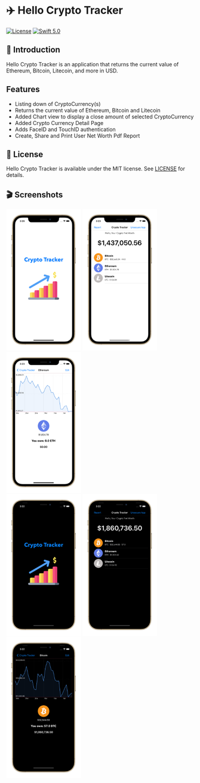 # ✈️ Hello Crypto Tracker

[![License](https://img.shields.io/badge/license-MIT-blue.svg?style=flat)](http://mit-license.org)
[![Swift 5.0](https://img.shields.io/badge/Swift-5.0-orange.svg?style=flat)](https://developer.apple.com/swift/)

## 👋 Introduction

Hello Crypto Tracker is an application that returns the current value of Ethereum, Bitcoin, Litecoin, and more in USD.

## Features

- Listing down of CryptoCurrency(s)
- Returns the current value of Ethereum, Bitcoin and Litecoin
- Added Chart view to display a close amount of selected CryptoCurrency
- Added Crypto Currency Detail Page
- Adds FaceID and TouchID authentication
- Create, Share and Print User Net Worth Pdf Report

## 📄 License

Hello Crypto Tracker is available under the MIT license. See [LICENSE](https://github.com/Aditi3/crypto-tracker-example/blob/develop/LICENSE) for details.

## 🎬 Screenshots

<p float="left"> 
<img src="/images/image_1.png" width="200"> 
<img src="/images/image_2.png" width="200"> 
<img src="/images/image_3.png" width="200"> <br/>
<img src="/images/image_4.png" width="200"> 
<img src="/images/image_5.png" width="200"> 
<img src="/images/image_6.png" width="200">
</p>
